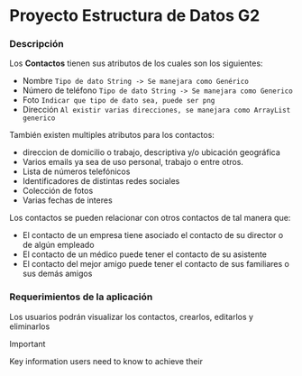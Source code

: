 # Proyecto Estructura de Datos G2

### Descripción

Los **Contactos** tienen sus atributos de los cuales son los siguientes:
- Nombre ` Tipo de dato String -> Se manejara como Genérico `
- Número de teléfono ` Tipo de dato String -> Se manejara como Generico `
- Foto ` Indicar que tipo de dato sea, puede ser png `
- Dirección ` Al existir varias direcciones, se manejara como ArrayList generico `

También existen multiples atributos para los contactos: 
- direccion de domicilio o trabajo, descriptiva y/o ubicación geográfica
- Varios emails ya sea de uso personal, trabajo o entre otros.
- Lista de números telefónicos
- Identificadores de distintas redes sociales
- Colección de fotos
- Varias fechas de interes

Los contactos se pueden relacionar con otros contactos de tal manera que:
- El contacto de un empresa tiene asociado el contacto de su director o de algún empleado
- El contacto de un médico puede tener el contacto de su asistente
- El contacto del mejor amigo puede tener el contacto de sus familiares o sus demás amigos

### Requerimientos de la aplicación
Los usuarios podrán visualizar los contactos, crearlos, editarlos y eliminarlos

> [!IMPORTANT]
> Key information users need to know to achieve their 